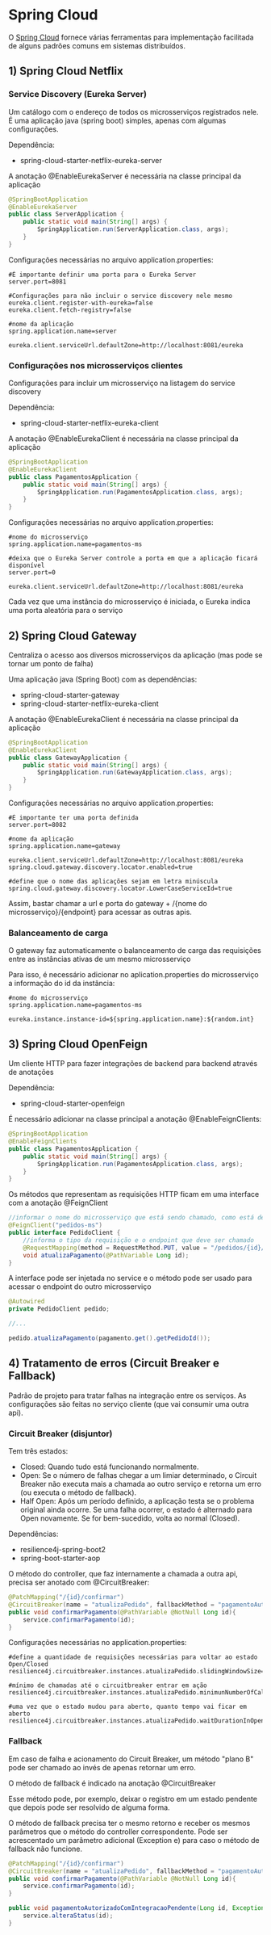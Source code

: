 # Spring Cloud

O [Spring Cloud](https://spring.io/projects/spring-cloud) fornece várias ferramentas para implementação facilitada de alguns padrões comuns em sistemas distribuídos.

## 1) Spring Cloud Netflix

### Service Discovery (Eureka Server)
Um catálogo com o endereço de todos os microsserviços registrados nele. 
É uma aplicação java (spring boot) simples, apenas com algumas configurações.

Dependência:
- spring-cloud-starter-netflix-eureka-server


A anotação @EnableEurekaServer é necessária na classe principal da aplicação
```java
@SpringBootApplication
@EnableEurekaServer
public class ServerApplication {
    public static void main(String[] args) {
        SpringApplication.run(ServerApplication.class, args);
    }
}
```

Configurações necessárias no arquivo application.properties:
```
#É importante definir uma porta para o Eureka Server
server.port=8081

#Configurações para não incluir o service discovery nele mesmo 
eureka.client.register-with-eureka=false
eureka.client.fetch-registry=false

#nome da aplicação
spring.application.name=server

eureka.client.serviceUrl.defaultZone=http://localhost:8081/eureka
```

### Configurações nos microsserviços clientes

Configurações para incluir um microsserviço na listagem do service discovery

Dependência:
- spring-cloud-starter-netflix-eureka-client

A anotação @EnableEurekaClient é necessária na classe principal da aplicação
```java
@SpringBootApplication
@EnableEurekaClient
public class PagamentosApplication {
    public static void main(String[] args) {
        SpringApplication.run(PagamentosApplication.class, args);
    }
}
```

Configurações necessárias no arquivo application.properties:
```
#nome do microsserviço
spring.application.name=pagamentos-ms

#deixa que o Eureka Server controle a porta em que a aplicação ficará disponível
server.port=0

eureka.client.serviceUrl.defaultZone=http://localhost:8081/eureka
```

Cada vez que uma instância do microsserviço é iniciada, o Eureka indica uma porta aleatória para o serviço

## 2) Spring Cloud Gateway

Centraliza o acesso aos diversos microsserviços da aplicação (mas pode se tornar um ponto de falha)

Uma aplicação java (Spring Boot) com as dependências:
- spring-cloud-starter-gateway
- spring-cloud-starter-netflix-eureka-client

A anotação @EnableEurekaClient é necessária na classe principal da aplicação
```java
@SpringBootApplication
@EnableEurekaClient
public class GatewayApplication {
    public static void main(String[] args) {
        SpringApplication.run(GatewayApplication.class, args);
    }
}
```

Configurações necessárias no arquivo application.properties:
```
#É importante ter uma porta definida
server.port=8082

#nome da aplicação
spring.application.name=gateway

eureka.client.serviceUrl.defaultZone=http://localhost:8081/eureka
spring.cloud.gateway.discovery.locator.enabled=true

#define que o nome das aplicações sejam em letra minúscula
spring.cloud.gateway.discovery.locator.LowerCaseServiceId=true
```

Assim, bastar chamar a url e porta do gateway  + /{nome do microsserviço}/{endpoint} para acessar as outras apis.

### Balanceamento de carga

O gateway faz automaticamente o balanceamento de carga das requisições entre as instâncias ativas de um mesmo microsserviço

Para isso, é necessário adicionar no aplication.properties do microsserviço a informação do id da instância:
```
#nome do microsserviço
spring.application.name=pagamentos-ms

eureka.instance.instance-id=${spring.application.name}:${random.int}
```

## 3) Spring Cloud OpenFeign

Um cliente HTTP para fazer integrações de backend para backend através de anotações

Dependência:
- spring-cloud-starter-openfeign

É necessário adicionar na classe principal a anotação @EnableFeignClients:
```java
@SpringBootApplication
@EnableFeignClients
public class PagamentosApplication {
    public static void main(String[] args) {
        SpringApplication.run(PagamentosApplication.class, args);
    }
}
```

Os métodos que representam as requisições HTTP ficam em uma interface com a anotação @FeignClient
```java
//informar o nome do microsserviço que está sendo chamado, como está definido na variável spring.application.name
@FeignClient("pedidos-ms")
public interface PedidoClient {
    //informa o tipo da requisição e o endpoint que deve ser chamado
    @RequestMapping(method = RequestMethod.PUT, value = "/pedidos/{id}/pago")
    void atualizaPagamento(@PathVariable Long id);
}
```

A interface pode ser injetada no service e o método pode ser usado para acessar o endpoint do outro microsserviço
```java
@Autowired
private PedidoClient pedido;

//...

pedido.atualizaPagamento(pagamento.get().getPedidoId());
```


## 4) Tratamento de erros (Circuit Breaker e Fallback)

Padrão de projeto para tratar falhas na integração entre os serviços. As configurações são feitas no serviço cliente (que vai consumir uma outra api).

### Circuit Breaker (disjuntor)

Tem três estados:
- Closed: Quando tudo está funcionando normalmente.
- Open: Se o número de falhas chegar a um limiar determinado, o Circuit Breaker não executa mais a chamada ao outro serviço e retorna um erro (ou executa o método de fallback).
- Half Open: Após um período definido, a aplicação testa se o problema original ainda ocorre. Se uma falha ocorrer, o estado é alternado para Open novamente. Se for bem-sucedido, volta ao normal (Closed).

Dependências:
- resilience4j-spring-boot2
- spring-boot-starter-aop
    
O método do controller, que faz internamente a chamada a outra api, precisa ser anotado com @CircuitBreaker:
```java
@PatchMapping("/{id}/confirmar")
@CircuitBreaker(name = "atualizaPedido", fallbackMethod = "pagamentoAutorizadoComIntegracaoPendente")
public void confirmarPagamento(@PathVariable @NotNull Long id){
    service.confirmarPagamento(id);
}
```
	
Configurações necessárias no application.properties:
```
#define a quantidade de requisições necessárias para voltar ao estado Open/Closed
resilience4j.circuitbreaker.instances.atualizaPedido.slidingWindowSize=3

#mínimo de chamadas até o circuitbreaker entrar em ação
resilience4j.circuitbreaker.instances.atualizaPedido.minimunNumberOfCalls=2

#uma vez que o estado mudou para aberto, quanto tempo vai ficar em aberto
resilience4j.circuitbreaker.instances.atualizaPedido.waitDurationInOpenState=50s 
```

### Fallback

Em caso de falha e acionamento do Circuit Breaker, um método "plano B" pode ser chamado ao invés de apenas retornar um erro.

O método de fallback é indicado na anotação @CircuitBreaker

Esse método pode, por exemplo, deixar o registro em um estado pendente que depois pode ser resolvido de alguma forma.

O método de fallback precisa ter o mesmo retorno e receber os mesmos parâmetros que o método do controller correspondente. Pode ser acrescentado um parâmetro adicional (Exception e) para caso o método de fallback não funcione.

```java
@PatchMapping("/{id}/confirmar")
@CircuitBreaker(name = "atualizaPedido", fallbackMethod = "pagamentoAutorizadoComIntegracaoPendente")
public void confirmarPagamento(@PathVariable @NotNull Long id){
    service.confirmarPagamento(id);
}

public void pagamentoAutorizadoComIntegracaoPendente(Long id, Exception e){
    service.alteraStatus(id);
}
```
